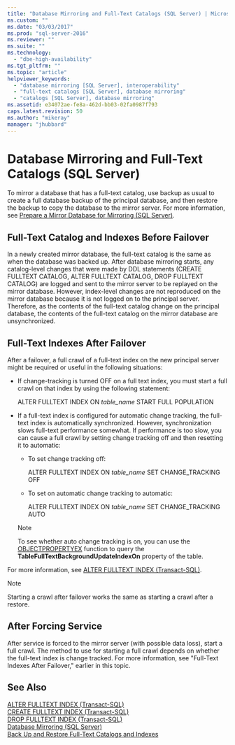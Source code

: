 ```yaml
---
title: "Database Mirroring and Full-Text Catalogs (SQL Server) | Microsoft Docs"
ms.custom: ""
ms.date: "03/03/2017"
ms.prod: "sql-server-2016"
ms.reviewer: ""
ms.suite: ""
ms.technology: 
  - "dbe-high-availability"
ms.tgt_pltfrm: ""
ms.topic: "article"
helpviewer_keywords: 
  - "database mirroring [SQL Server], interoperability"
  - "full-text catalogs [SQL Server], database mirroring"
  - "catalogs [SQL Server], database mirroring"
ms.assetid: e34072ae-fe8a-462d-bb03-02fa0987f793
caps.latest.revision: 50
ms.author: "mikeray"
manager: "jhubbard"
---
```

# Database Mirroring and Full-Text Catalogs (SQL Server)
  To mirror a database that has a full-text catalog, use backup as usual to create a full database backup of the principal database, and then restore the backup to copy the database to the mirror server. For more information, see [Prepare a Mirror Database for Mirroring &#40;SQL Server&#41;](../../database-engine/database-mirroring/prepare-a-mirror-database-for-mirroring-sql-server.md).  
  
## Full-Text Catalog and Indexes Before Failover  
 In a newly created mirror database, the full-text catalog is the same as when the database was backed up. After database mirroring starts, any catalog-level changes that were made by DDL statements (CREATE FULLTEXT CATALOG, ALTER FULLTEXT CATALOG, DROP FULLTEXT CATALOG) are logged and sent to the mirror server to be replayed on the mirror database. However, index-level changes are not reproduced on the mirror database because it is not logged on to the principal server. Therefore, as the contents of the full-text catalog change on the principal database, the contents of the full-text catalog on the mirror database are unsynchronized.  
  
## Full-Text Indexes After Failover  
 After a failover, a full crawl of a full-text index on the new principal server might be required or useful in the following situations:  
  
-   If change-tracking is turned OFF on a full text index, you must start a full crawl on that index by using the following statement:  
  
     ALTER FULLTEXT INDEX ON *table_name* START FULL POPULATION  
  
-   If a full-text index is configured for automatic change tracking, the full-text index is automatically synchronized. However, synchronization slows full-text performance somewhat. If performance is too slow, you can cause a full crawl by setting change tracking off and then resetting it to automatic:  
  
    -   To set change tracking off:  
  
         ALTER FULLTEXT INDEX ON *table_name* SET CHANGE_TRACKING OFF  
  
    -   To set on automatic change tracking to automatic:  
  
         ALTER FULLTEXT INDEX ON *table_name* SET CHANGE_TRACKING AUTO  
  
    > [!NOTE]  
    >  To see whether auto change tracking is on, you can use the [OBJECTPROPERTYEX](../../t-sql/functions/objectpropertyex-transact-sql.md) function to query the **TableFullTextBackgroundUpdateIndexOn** property of the table.  
  
 For more information, see [ALTER FULLTEXT INDEX &#40;Transact-SQL&#41;](../../t-sql/statements/alter-fulltext-index-transact-sql.md).  
  
> [!NOTE]  
>  Starting a crawl after failover works the same as starting a crawl after a restore.  
  
## After Forcing Service  
 After service is forced to the mirror server (with possible data loss), start a full crawl. The method to use for starting a full crawl depends on whether the full-text index is change tracked. For more information, see "Full-Text Indexes After Failover," earlier in this topic.  
  
## See Also  
 [ALTER FULLTEXT INDEX &#40;Transact-SQL&#41;](../../t-sql/statements/alter-fulltext-index-transact-sql.md)   
 [CREATE FULLTEXT INDEX &#40;Transact-SQL&#41;](../../t-sql/statements/create-fulltext-index-transact-sql.md)   
 [DROP FULLTEXT INDEX &#40;Transact-SQL&#41;](../../t-sql/statements/drop-fulltext-index-transact-sql.md)   
 [Database Mirroring &#40;SQL Server&#41;](../../database-engine/database-mirroring/database-mirroring-sql-server.md)   
 [Back Up and Restore Full-Text Catalogs and Indexes](../../relational-databases/search/back-up-and-restore-full-text-catalogs-and-indexes.md)  
  
  